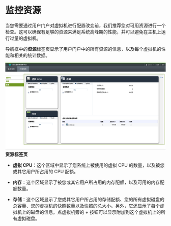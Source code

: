 # 监控资源

当您需要通过用户门户对虚拟机进行配置改变前，我们推荐您对可用资源进行一个检查。这可以确保有足够的资源来满足系统高峰期的性能，并可以避免在主机上运行过量的虚拟机。<br/>

导航框中的**资源**标签页显示了用户门户中的所有资源的信息，以及每个虚拟机的性能和相关的统计数据。

![resourceTab](../images/resourceTab.png)<br/>
**资源标签页**

* **虚拟 CPU**：这个区域中显示了您系统上被使用的虚拟 CPU 的数量，以及被您或其它用户所占用的 CPU 配额。

* **内存**：这个区域显示了被您或其它用户所占用的内存配额，以及可用的内存配额数量。

* **存储**：这个区域显示了您或其它用户所占用的存储配额、您的所有虚拟磁盘的总容量、您的虚拟机的快照数量以及快照的总大小。另外，它还显示了每个虚拟机上的磁盘的信息。点虚拟机旁的 + 按钮可以显示附加到这个虚拟机上的所有虚拟磁盘。 

